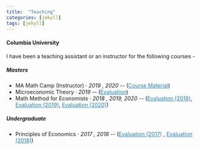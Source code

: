 ```yaml
---
title:  "Teaching"
categories: [jekyll]
tags: [jekyll]
---
```

<h4 id="columbia-university"><strong>Columbia University</strong></h4>
<p>I have been a teaching assistant or an instructor for the following courses -
<!---
<br />(<a href="" target="_blank">Course evaluations</a>)</p>
-->
<h5 id="masters"><strong>Masters</strong></h5>
<ul>
 <li> MA Math Camp (Instructor)  &middot; <em>2019 , 2020</em> -- (<a href="https://github.com/vinayakiyer/Columbia-MA-Math-Camp-2020" style="color:#2980b9;" target="_blank">Course Material</a>) </li>
  <li>Microeconomic Theory &middot; <em>2019</em> -- (<a href="{{ site.baseurl }}/files/micro2019spring.pdf" style="color:#2980b9;" target="_blank">Evaluation</a>)</li>
  <li>Math Method for Economists &middot;  <em>2018 , 2019, 2020</em> -- (<a href="{{ site.baseurl }}/files/math2018fall-merged.pdf" style="color:#2980b9;" target="_blank">Evaluation (2018)</a>, <a href="{{ site.baseurl }}/files/math2019fall.pdf" style="color:#2980b9;" target="_blank">Evaluation (2019)</a>, 
   <a href="{{ site.baseurl }}/files/math2020fall.pdf" style="color:#2980b9;" target="_blank">Evaluation (2020)</a>)</li>
</ul>

<h5 id="undergrad"><strong>Undergraduate</strong></h5>
<ul>
  <li>Principles of Economics  &middot; <em>2017 , 2018</em> -- (<a href="{{ site.baseurl }}/files/principles2017.pdf" style="color:#2980b9;" target="_blank">Evaluation (2017)</a> , <a href="{{ site.baseurl }}/files/principles2018.pdf" style="color:#2980b9;" target="_blank">Evaluation (2018)</a>)</li>
</ul>
